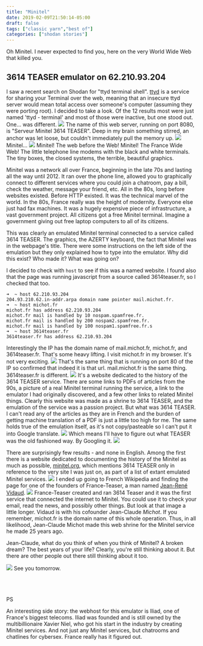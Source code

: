 ```yaml
---
title: "Minitel"
date: 2019-02-09T21:50:14-05:00
draft: false
tags: ["classic yarn","best of"]
categories: ["shodan stories"]
---
```


Oh Minitel. I never expected to find you, here on the very World Wide Web that killed you.

## 3614 TEASER emulator on 62.210.93.204
I saw a recent search on Shodan for "ttyd terminal shell".  [ttyd](https://github.com/tsl0922/ttyd) is a service for sharing your Terminal over the web, meaning that an insecure ttyd server would mean total access over someone's computer (assuming they were porting root). I decided to take a look. Of the 12 results most were just named 'ttyd - terminal' and most of those were inactive, but one stood out. One... was different.
![](/images/100Days/Day37/firstlook2.png)
The name of this web server, running on port 8080, is "Serveur Minitel 3614 TEASER". Deep in my brain something stirred, an anchor was let loose, but couldn't immediately pull the memory up.
![](/images/100Days/Day37/teasermodems.png)
Minitel...
![](/images/100Days/Day37/bomb.png)
Minitel! The web before the Web! Minitel! The France Wide Web! The little telephone line modems with the black and white terminals. The tiny boxes, the closed systems, the terrible,  beautiful graphics.

Minitel was a network all over France, beginning in the late 70s and lasting all the way until 2012. It ran over the phone line, allowed you to graphically connect to different services where you could join a chatroom, pay a bill, check the weather, message your friend, etc. All in the 80s, long before websites existed. Before HTTP existed. It was the technical marvel of the world. In the 80s, France really was the height of modernity. Everyone else just had fax machines. It was a hugely expensive piece of infrastructure, a vast government project. All citizens got a free Minitel terminal. Imagine a government giving out free laptop computers to all of its citizens.

This was clearly an emulated Minitel terminal connected to a service called 3614 TEASER. The graphics, the AZERTY keyboard, the fact that Minitel was in the webpage's title. There were some instructions on the left side of the emulation but they only explained how to type into the emulator. Why did this exist? Who made it? What was going on?

I decided to check with `host` to see if this was a named website. I found also that the page was running javascript from a source called 3614teaser.fr, so I checked that too.
```
➜  ~ host 62.210.93.204
204.93.210.62.in-addr.arpa domain name pointer mail.michot.fr.
➜  ~ host michot.fr
michot.fr has address 62.210.93.204
michot.fr mail is handled by 10 nospam.spamfree.fr.
michot.fr mail is handled by 200 nospam2.spamfree.fr.
michot.fr mail is handled by 100 nospam1.spamfree.fr.s
➜  ~ host 3614teaser.fr
3614teaser.fr has address 62.210.93.204
```
Interestingly the IP has the domain name of mail.michot.fr, michot.fr, and 3614teaser.fr. That's some heavy lifting. I visit michot.fr in my browser. It's not very exciting.
![](/images/100Days/Day37/michot.png)
That's the same thing that is running on port 80 of the IP so confirmed that indeed it is that url. mail.michot.fr is the same thing. 3614teaser.fr is different.
![](/images/100Days/Day37/teaser.fr.png)
It's a website dedicated to the history of the 3614 TEASER service. There are some links to PDFs of articles from the 90s, a picture of a real Minitel terminal running the service, a link to the emulator I had originally discovered, and a few other links to related Minitel things. Clearly this website was made as a shrine to 3614 TEASER, and the emulation of the service was a passion project. But what was 3614 TEASER. I can't read any of the articles as they are in French and the burden of getting machine translation of a PDF is just a little too high for me. The same holds true of the emulation itself, as it's not copy/pasteable so I can't put it into Google translate.
![](/images/100Days/Day37/lost.png)
Which means I'll have to figure out what TEASER was the old fashioned way. By Googling it.
![](/images/100Days/Day37/minitelorg.png)

There are surprisingly few results - and none in English. Among the first there is a website dedicated to documenting the history of the Minitel as much as possible, [minitel.org](https://minitel.org/), which mentions 3614 TEASER only in reference to the very site I was just on, as part of a list of extant emulated Minitel services.
![](/images/100Days/Day37/services.png)
I ended up going to French Wikipedia and finding the page for one of the founders of France-Teaser, a man named [Jean-René Vidaud](https://fr.wikipedia.org/wiki/Jean-Ren%C3%A9_Vidaud).
![](/images/100Days/Day37/jeanclaude.png)
France-Teaser created and ran 3614 Teaser and it was the first service that connected the internet to Minitel. You could use it to check your email, read the news, and possibly other things. But look at that image a little longer. Vidaud is with his cofounder Jean-Claude _Michot_. If you remember, michot.fr is the domain name of this whole operation. Thus, in all likelihood, Jean-Claude Michot made this web shrine for the Minitel service he made 25 years ago.

Jean-Claude, what do you think of when you think of Minitel? A broken dream? The best years of your life? Clearly, you're still thinking about it. But there are other people out there still thinking about it too.

![](/images/100Days/Day37/community.png)
See you tomorrow.

<br>

<br>

<br>
PS

An interesting side story: the webhost for this emulator is Iliad, one of France's biggest telecoms. Iliad was founded and is still owned by the multibillionaire Xavier Niel, who got his start in the industry by creating Minitel services. And not just any Minitel services, but chatrooms and chatlines for cybersex. France really has it figured out.
